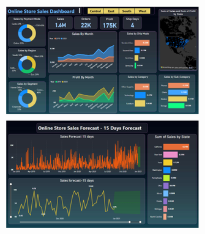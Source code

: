 
![alttext](https://github.com/Srikar29M/ONLINE-STORE-SALES-ANANYSIS-USING-POWERBI/blob/main/powerni%20dash%20online%20stores.png?raw=true)















![alttext](https://github.com/Srikar29M/ONLINE-STORE-SALES-ANANYSIS-USING-POWERBI/blob/main/15%20days%20forecasting%20dasboard.png?raw=true)
